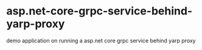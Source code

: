 # asp.net-core-grpc-service-behind-yarp-proxy
demo application on running a asp.net core grpc service behind yarp proxy
